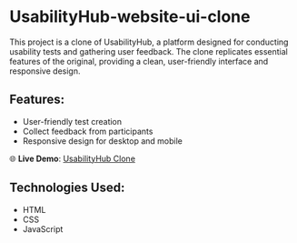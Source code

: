 # UsabilityHub-website-ui-clone

This project is a clone of UsabilityHub, a platform designed for conducting usability tests and gathering user feedback. The clone replicates essential features of the original, providing a clean, user-friendly interface and responsive design.

## Features:
- User-friendly test creation
- Collect feedback from participants
- Responsive design for desktop and mobile

🌐 **Live Demo**: [UsabilityHub Clone](https://rococo-cendol-06dc34.netlify.app/)

## Technologies Used:
- HTML
- CSS
- JavaScript

